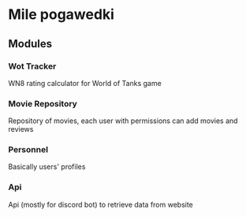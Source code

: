 # Mile pogawedki
## Modules
### Wot Tracker
WN8 rating calculator for World of Tanks game
### Movie Repository
Repository of movies, each user with permissions can add movies and reviews
### Personnel
Basically users' profiles
### Api
Api (mostly for discord bot) to retrieve data from website